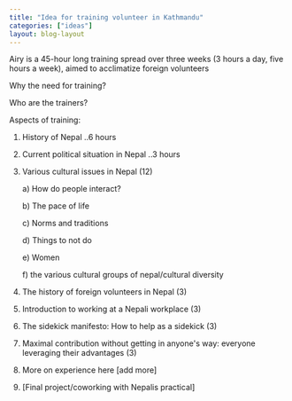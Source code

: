 ```yaml
---
title: "Idea for training volunteer in Kathmandu"
categories: ["ideas"]
layout: blog-layout
---
```



Airy is a 45-hour long training spread over three weeks (3 hours a day, five hours a week), aimed to acclimatize foreign volunteers 


Why the need for training?



Who are the trainers?


Aspects of training:

1) History of Nepal
  ..6 hours
2) Current political situation in Nepal
  ..3 hours

3) Various cultural issues in Nepal (12)

      a) How do people interact?
      
      b) The pace of life
      
      c) Norms and traditions
      
      d) Things to not do
      
      e) Women
      
      f) the various cultural groups of nepal/cultural diversity

4) The history of foreign volunteers in Nepal (3)

5) Introduction to working at a Nepali workplace (3)

6) The sidekick manifesto: How to help as a sidekick (3)

7) Maximal contribution without getting in anyone's way: everyone leveraging their advantages (3)

8) More on experience here [add more]

9) [Final project/coworking with Nepalis practical]
